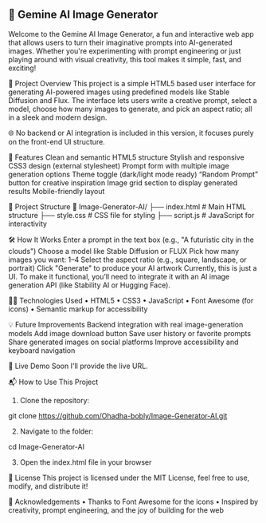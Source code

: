 ## 🎨 Gemine AI Image Generator
Welcome to the Gemine AI Image Generator, a fun and interactive web app that allows users to turn their imaginative prompts into AI-generated images. Whether you're experimenting with prompt engineering or just playing around with visual creativity, this tool makes it simple, fast, and exciting!

📌 Project Overview
This project is a simple HTML5 based user interface for generating AI-powered images using predefined models like Stable Diffusion and Flux. The interface lets users write a creative prompt, select a model, choose how many images to generate, and pick an aspect ratio; all in a sleek and modern design.

🌐 No backend or AI integration is included in this version, it focuses purely on the front-end UI structure.

🚀 Features
Clean and semantic HTML5 structure
Stylish and responsive CSS3 design (external stylesheet)
Prompt form with multiple image generation options
Theme toggle (dark/light mode ready)
“Random Prompt” button for creative inspiration
Image grid section to display generated results
Mobile-friendly layout

📁 Project Structure
📂 Image-Generator-AI/
├── index.html         # Main HTML structure 
├── style.css          # CSS file for styling
├── script.js          # JavaScript for interactivity

🛠️ How It Works
Enter a prompt in the text box (e.g., "A futuristic city in the clouds")
Choose a model like Stable Diffusion or FLUX
Pick how many images you want: 1–4
Select the aspect ratio (e.g., square, landscape, or portrait)
Click "Generate" to produce your AI artwork
Currently, this is just a UI. To make it functional, you’ll need to integrate it with an AI image generation API (like Stability AI or Hugging Face).

🧑‍💻 Technologies Used
• HTML5
• CSS3
• JavaScript
• Font Awesome (for icons)
• Semantic markup for accessibility

💡 Future Improvements
Backend integration with real image-generation models
Add image download button
Save user history or favorite prompts
Share generated images on social platforms
Improve accessibility and keyboard navigation

🔗 Live Demo
Soon I'll provide the live URL.

📬 How to Use This Project
1. Clone the repository:

git clone https://github.com/Ohadha-bobly/Image-Generator-AI.git

2. Navigate to the folder:
   
cd Image-Generator-AI

3. Open the index.html file in your browser

📄 License
This project is licensed under the MIT License, feel free to use, modify, and distribute it!

🙌 Acknowledgements
•  Thanks to Font Awesome for the icons
•  Inspired by creativity, prompt engineering, and the joy of building for the web


